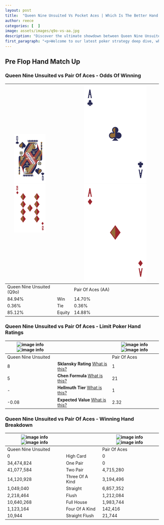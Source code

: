 ```yaml
---
layout: post
title:  "Queen Nine Unsuited Vs Pocket Aces | Which Is The Better Hand In Poker? A Complete Guide"
author: reece
categories: [  ]
image: assets/images/q9o-vs-aa.jpg
description: "Discover the ultimate showdown between Queen Nine Unsuited and Pair Of Aces in poker! Uncover the odds, strategies, and scenarios where one hand triumphs over the other. Get ready to up your poker game with this thrilling analysis."
first_paragraph: "<p>Welcome to our latest poker strategy deep dive, where we're pitting two distinct hands against each other in a high-stakes showdown: Queen Nine Unsuited vs Pair Of Aces.</p><p>In the dynamic world of poker, every decision counts, and knowing which hand holds the upper hand is key to your success at the table.</p><p>In this article, we'll dissect these two hands, explore the scenarios where one dominates the other, and equip you with the knowledge to make strategic choices that can tip the odds in your favor.</p><p>Get ready to unravel the intriguing dynamics of these poker hands and elevate your game to new heights.</p>"
---
```




[comment]: # (sp0)

## Pre Flop Hand Match Up

<div class="table hand-ratings" markdown="1"> 



### Queen Nine Unsuited vs Pair Of Aces - Odds Of Winning


    
| ![image info](assets/images/hand1/Q.png) ![image info](assets/images/hand1/9o.png) |  | ![image info](assets/images/hand2/A.png) ![image info](assets/images/hand2/Ao.png) |
| -------- | -------- | -------- |
| Queen Nine Unsuited (Q9o) |  | Pair Of Aces (AA) |
| 84.94% | Win | 14.70% |
| 0.36% | Tie | 0.36% |
| 85.12% | Equity | 14.88% |




[comment]: # (sp1)



### Queen Nine Unsuited vs Pair Of Aces - Limit Poker Hand Ratings


    
| ![image info](https://www.riverpairs.com/assets/images/hand1/Q.png) ![image info](https://www.riverpairs.com/assets/images/hand1/9o.png) |  | ![image info](https://www.riverpairs.com/assets/images/hand2/A.png) ![image info](https://www.riverpairs.com/assets/images/hand2/Ao.png) |
| -------- | -------- | -------- |
| Queen Nine Unsuited |  | Pair Of Aces |
| 8 | **Sklansky Rating** [What is this?](/sklansky-rating-explained) | 1 |
| 5 | **Chen Formula** [What is this?](/chen-formula-explained) | 21 |
| - | **Hellmuth Tier** [What is this?](/Hellmuth-tier-explained) | 1 |
| -0.08 | **Expected Value** [What is this?](/expected-value-explained) | 2.32 |




[comment]: # (sp2)



### Queen Nine Unsuited vs Pair Of Aces - Winning Hand Breakdown


    
| ![image info](https://www.riverpairs.com/assets/images/hand1/Q.png) ![image info](https://www.riverpairs.com/assets/images/hand1/9o.png) |  | ![image info](https://www.riverpairs.com/assets/images/hand2/A.png) ![image info](https://www.riverpairs.com/assets/images/hand2/Ao.png) |
| -------- | -------- | -------- |
| Queen Nine Unsuited |  | Pair Of Aces |
| 0 | High Card | 0 |
| 34,474,824 | One Pair | 0 |
| 41,077,584 | Two Pair | 4,715,280 |
| 14,120,928 | Three Of A Kind | 3,194,496 |
| 1,049,040 | Straight | 6,857,352 |
| 2,218,464 | Flush | 1,212,084 |
| 10,640,268 | Full House | 1,983,744 |
| 1,123,164 | Four Of A Kind | 142,416 |
| 10,944 | Straight Flush | 21,744 |




[comment]: # (sp3)



</div>

[comment]: # (sp4)



[comment]: # (sp5)

